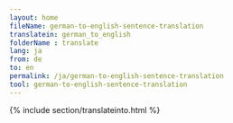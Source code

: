 ```yaml
---
layout: home
fileName: german-to-english-sentence-translation
translatein: german_to_english
folderName : translate
lang: ja
from: de
to: en
permalink: /ja/german-to-english-sentence-translation
tool: german-to-english-sentence-translation
---
```

{% include section/translateinto.html %}